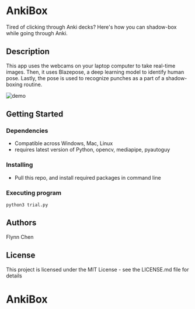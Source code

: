 # AnkiBox

Tired of clicking through Anki decks? Here's how you can shadow-box while going through Anki.

## Description

This app uses the webcams on your laptop computer to take real-time images.
Then, it uses Blazepose, a deep learning model to identify human pose. 
Lastly, the pose is used to recognize punches as a part of a shadow-boxing routine.

![demo](demo.gif)

## Getting Started

### Dependencies

* Compatible across Windows, Mac, Linux
* requires latest version of Python, opencv, mediapipe, pyautoguy

### Installing

* Pull this repo, and install required packages in command line

### Executing program

```
python3 trial.py
```

## Authors

Flynn Chen

## License

This project is licensed under the MIT License - see the LICENSE.md file for details
# AnkiBox
